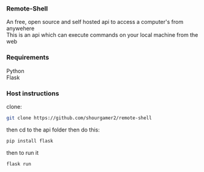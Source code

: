 ### Remote-Shell
An free, open source and self hosted api to access a computer's from anywehere <br>
This is an api which can execute commands on your local machine from the web
### Requirements
Python <br>
Flask
### Host instructions
clone:
```sh
git clone https://github.com/shourgamer2/remote-shell
```
then cd to the api folder then do this:
```sh
pip install flask
```
then to run it
```sh
flask run
```
